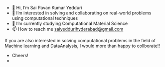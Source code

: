 - 👋 Hi, I’m Sai Pavan Kumar Yedduri
- 👀 I’m interested in solving and collaborating on real-world problems using computational techniques
- 🌱 I’m currently studying Computational Material Science
- 📫 How to reach me saiyeddurihyderabad@gmail.com

If you are also interested in solving computational problems in the field of Machine learning and DataAnalysis, I would more than happy to collborate!!
- Cheers!
- 

<!---
saiyedduri97/saiyedduri97 is a ✨ special ✨ repository because its `README.md` (this file) appears on your GitHub profile.
You can click the Preview link to take a look at your changes.
--->
